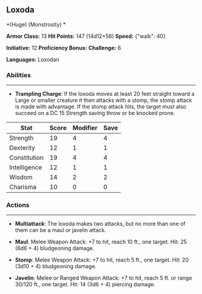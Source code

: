 ## Loxoda
*(Huge) (Monstrosity) *

**Armor Class:** 13
**Hit Points:** 147 (14d12+56)
**Speed:** {"walk": 40}

**Initiative:** 12
**Proficiency Bonus:**
**Challenge:** 6

**Languages:** Loxodan

### Abilities
 --- 
- **Trampling Charge**: If the loxoda moves at least 20 feet straight toward a Large or smaller creature it then attacks with a stomp, the stomp attack is made with advantage. If the stomp attack hits, the target must also succeed on a DC 15 Strength saving throw or be knocked prone.



| Stat | Score | Modifier | Save |
| ---- | ---- | ---- | ---- |
| Strength | 19 | 4 | 4 |
| Dexterity | 12 | 1 | 1 |
| Constitution | 19 | 4 | 4 |
| Intelligence | 12 | 1 | 1 |
| Wisdom | 14 | 2 | 2 |
| Charisma | 10 | 0 | 0 |

### Actions
 --- 
- **Multiattack**: The loxoda makes two attacks, but no more than one of them can be a maul or javelin attack.

- **Maul**: Melee Weapon Attack: +7 to hit, reach 10 ft., one target. Hit: 25 (6d6 + 4) bludgeoning damage.

- **Stomp**: Melee Weapon Attack: +7 to hit, reach 5 ft., one target. Hit: 20 (3d10 + 4) bludgeoning damage.

- **Javelin**: Melee or Ranged Weapon Attack: +7 to hit, reach 5 ft. or range 30/120 ft., one target. Hit: 14 (3d6 + 4) piercing damage.

